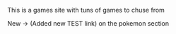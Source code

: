 This is a games site with tuns of games to chuse from


New → (Added new TEST link) on the pokemon section
